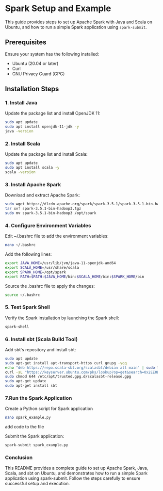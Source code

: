 # Spark Setup and Example

This guide provides steps to set up Apache Spark with Java and Scala on Ubuntu, and how to run a simple Spark application using `spark-submit`.

## Prerequisites

Ensure your system has the following installed:
- Ubuntu (20.04 or later)
- Curl
- GNU Privacy Guard (GPG)

## Installation Steps

### 1. Install Java

Update the package list and install OpenJDK 11:

```sh
sudo apt update
sudo apt install openjdk-11-jdk -y
java -version
```
### 2. Install Scala

Update the package list and install Scala:

```sh
sudo apt update
sudo apt install scala -y
scala -version
```
### 3. Install Apache Spark

Download and extract Apache Spark:

```sh
sudo wget https://dlcdn.apache.org/spark/spark-3.5.1/spark-3.5.1-bin-hadoop3.tgz
tar xvf spark-3.5.1-bin-hadoop3.tgz
sudo mv spark-3.5.1-bin-hadoop3 /opt/spark
```

### 4. Configure Environment Variables

Edit ~/.bashrc file to add the environment variables:

```sh
nano ~/.bashrc
```
Add the following lines:
```sh
export JAVA_HOME=/usr/lib/jvm/java-11-openjdk-amd64
export SCALA_HOME=/usr/share/scala
export SPARK_HOME=/opt/spark
export PATH=$PATH:$JAVA_HOME/bin:$SCALA_HOME/bin:$SPARK_HOME/bin
```
Source the .bashrc file to apply the changes:

```sh
source ~/.bashrc
```

### 5. Test Spark Shell

Verify the Spark installation by launching the Spark shell:

```sh
spark-shell
```

### 6. Install sbt (Scala Build Tool)

Add sbt's repository and install sbt:
```sh
sudo apt update
sudo apt-get install apt-transport-https curl gnupg -yqq
echo "deb https://repo.scala-sbt.org/scalasbt/debian all main" | sudo tee /etc/apt/sources.list.d/sbt.list
curl -sL "https://keyserver.ubuntu.com/pks/lookup?op=get&search=0x2EE0EA64E40A89B84B2DF73499E82A75642AC823" | sudo -H gpg --no-default-keyring --keyring gnupg-ring:/etc/apt/trusted.gpg.d/scalasbt-release.gpg --import
sudo chmod 644 /etc/apt/trusted.gpg.d/scalasbt-release.gpg
sudo apt-get update
sudo apt-get install sbt
```
### 7.Run the Spark Application
Create a Python script for Spark application
```sh
nano spark_example.py
```
add code to the file

Submit the Spark application:
```sh
spark-submit spark_example.py
```

### Conclusion
This README provides a complete guide to set up Apache Spark, Java, Scala, and sbt on Ubuntu, and demonstrates how to run a simple Spark application using spark-submit. Follow the steps carefully to ensure successful setup and execution.
